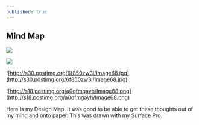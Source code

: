 ```yaml
---
published: true
---
```


## Mind Map


![](/)

![](/)


![http://s30.postimg.org/6f850zw3l/Image68.jpg](http://s30.postimg.org/6f850zw3l/Image68.jpg)



![http://s18.postimg.org/a0qfmgayh/Image68.png]
(http://s18.postimg.org/a0qfmgayh/Image68.png)


Here is my Design Map. It was good to be able to get these thoughts out of my mind and onto paper. This was drawn with my Surface Pro.